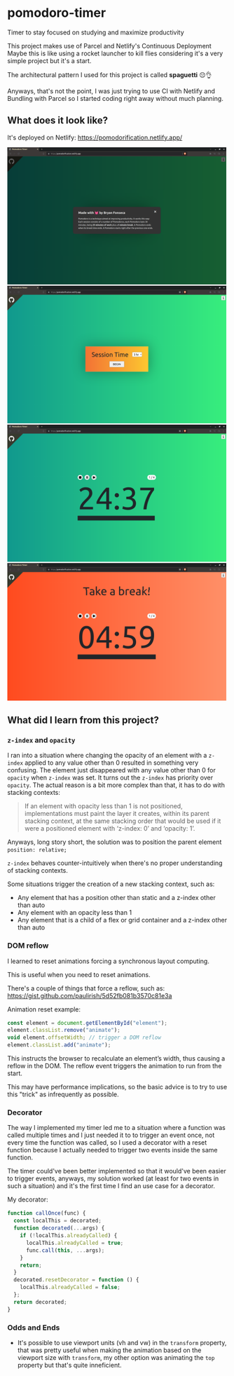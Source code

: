 # pomodoro-timer
Timer to stay focused on studying and maximize productivity

This project makes use of Parcel and Netlify's Continuous Deployment
Maybe this is like using a rocket launcher to kill flies considering it's a very simple project but it's a start.

The architectural pattern I used for this project is called **spaguetti** 😔👌

Anyways, that's not the point, I was just trying to use CI with Netlify and Bundling with Parcel so I started coding right away without much planning.

## What does it look like?
It's deployed on Netlify:
https://pomodorification.netlify.app/

<p float="left">
  <img src="./screenshots/4.png" width="500" />
  <img src="./screenshots/1.png" width="500" />
  <img src="./screenshots/2.png" width="500" /> 
  <img src="./screenshots/3.png" width="500" />  
</p>

## What did I learn from this project?
### `z-index` and `opacity`
I ran into a situation where changing the opacity of an element with a `z-index` applied to any value other than 0 resulted in something very confusing.
The element just disappeared with any value other than 0 for `opacity` when `z-index` was set.
It turns out the `z-index` has priority over `opacity`.
The actual reason is a bit more complex than that, it has to do with stacking contexts:
> If an element with opacity less than 1 is not positioned, implementations must paint the layer it creates, within its parent stacking context, at the same stacking order that would be used if it were a positioned element with ‘z-index: 0’ and ‘opacity: 1’.

Anyways, long story short, the solution was to position the parent element `position: relative;` 


`z-index` behaves counter-intuitively when there's no proper understanding of stacking contexts.

Some situations trigger the creation of a new stacking context, such as:
- Any element that has a position other than static and a z-index
other than auto
- Any element with an opacity less than 1
- Any element that is a child of a flex or grid container and a z-index
other than auto

### DOM reflow
I learned to reset animations forcing a synchronous layout computing.

This is useful when you need to reset animations.

There's a couple of things that force a reflow, such as: https://gist.github.com/paulirish/5d52fb081b3570c81e3a

Animation reset example:
```js
const element = document.getElementById("element");
element.classList.remove("animate");
void element.offsetWidth; // trigger a DOM reflow
element.classList.add("animate");
```
This instructs the browser to recalculate an element’s width, thus causing a reflow in the DOM. The reflow event triggers the animation to run from the start.

This may have performance implications, so the basic advice is to try to use this "trick" as infrequently as possible.

### Decorator
The way I implemented my timer led me to a situation where a function was called multiple times and I just needed it to to trigger an event once, not every time the function was called, so I used a decorator with a reset function because I actually needed to trigger two events inside the same function.

The timer could've been better implemented so that it would've been easier to trigger events, anyways, my solution worked (at least for two events in such a situation) and it's the first time I find an use case for a decorator.

My decorator:
```js
function callOnce(func) {
  const localThis = decorated;
  function decorated(...args) {
    if (!localThis.alreadyCalled) {
      localThis.alreadyCalled = true;
      func.call(this, ...args);
    }
    return;
  }
  decorated.resetDecorator = function () {
    localThis.alreadyCalled = false;
  };
  return decorated;
}
```

### Odds and Ends
- It's possible to use viewport units (vh and vw) in the `transform` property, that was pretty useful when making the animation based on the viewport size with 
`transform`, my other option was animating the `top` property but that's quite inneficient.
